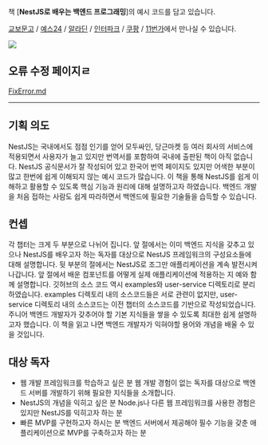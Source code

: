 책 [**NestJS로 배우는 백엔드 프로그래밍**]의 예시 코드를 담고 있습니다.

[교보문고](https://product.kyobobook.co.kr/detail/S000200383301) / [예스24]() / [알라딘](https://www.aladin.co.kr/shop/wproduct.aspx?ItemId=306191959) / [인터파크](https://book.interpark.com/product/BookDisplay.do?_method=detail&sc.shopNo=0000400000&sc.prdNo=356121603&sc.saNo=003002001&bid1=search&bid2=product&bid3=title&bid4=001) / [쿠팡](https://www.coupang.com/vp/products/6964797233?itemId=16968653402&vendorItemId=84146994810&q=nestjs&itemsCount=8&searchId=0d5362f999004db2ae8bab755a639366&rank=1&isAddedCart=) / [11번가](https://search.11st.co.kr/Search.tmall?kwd=nestjs)에서 만나실 수 있습니다.

![](https://contents.kyobobook.co.kr/sih/fit-in/458x0/pdt/9791192469560.jpg)

## 오류 수정 페이지ㄹ
[FixError.md](FixError.md)

---

## 기획 의도
NestJS는 국내에서도 점점 인기를 얻어 모두싸인, 당근마켓 등 여러 회사의 서비스에 적용되면서 사용자가 늘고 있지만 번역서를 포함하여 국내에 출판된 책이 아직 없습니다. NestJS 공식문서가 잘 작성되어 있고 한국어 번역 페이지도 있지만 어색한 부분이 많고 한번에 쉽게 이해되지 않는 예시 코드가 많습니다.
이 책을 통해 NestJS를 쉽게 이해하고 활용할 수 있도록 핵심 기능과 원리에 대해 설명하고자 하였습니다. 백엔드 개발을 처음 접하는 사람도 쉽게 따라하면서 백엔드에 필요한 기술들을 습득할 수 있습니다.

## 컨셉
각 챕터는 크게 두 부분으로 나뉘어 집니다. 앞 절에서는 이미 백엔드 지식을 갖추고 있으나 NestJS를 배우고자 하는 독자를 대상으로 NestJS 프레임워크의 구성요소들에 대해 설명합니다. 뒷 부분의 절에서는 NestJS로 조그만 애플리케이션을 계속 발전시켜 나갑니다. 앞 절에서 배운 컴포넌트를 어떻게 실제 애플리케이션에 적용하는 지 예와 함께 설명합니다. 깃허브의 소스 코드 역시 examples와 user-service 디렉토리로 분리하였습니다. examples 디렉토리 내의 소스코드들은 서로 관련이 없지만, user-service 디렉토리 내의 소스코드는 이전 챕터의 소스코드를 기반으로 작성되었습니다. 주니어 백엔드 개발자가 갖추어야 할 기본 지식들을 쌓을 수 있도록 최대한 쉽게 설명하고자 했습니다. 이 책을 읽고 나면 백엔드 개발자가 익혀야할 용어와 개념을 배울 수 있을 것입니다.

## 대상 독자
- 웹 개발 프레임워크를 학습하고 싶은 분
  웹 개발 경험이 없는 독자를 대상으로 백엔드 서버를 개발하기 위해 필요한 지식들을 소개합니다.
- NestJS의 개념을 익히고 싶은 분
  Node.js나 다른 웹 프레임워크를 사용한 경험은 있지만 NestJS를 익히고자 하는 분    
- 빠른 MVP를 구현하고자 하시는 분
  백엔드 서버에서 제공해야 필수 기능을 갖춘 애플리케이션으로 MVP를 구축하고자 하는 분

